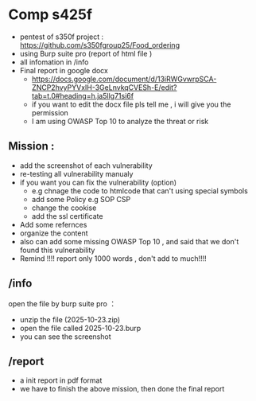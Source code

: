 # Comp s425f
- pentest of s350f project : https://github.com/s350fgroup25/Food_ordering
- using Burp suite pro (report of html file )
- all infomation in /info
- Final report in google docx 
  - https://docs.google.com/document/d/13iRWGvwrpSCA-ZNCP2hvyPYVxIH-3GeLnvkqCVESh-E/edit?tab=t.0#heading=h.ja5llg71si6f
  - if you want to edit the docx file pls tell me , i will give you the permission 
  - I am using OWASP Top 10 to analyze the threat or risk
 
## Mission : 
- add the screenshot of each vulnerability
- re-testing all vulnerability manualy
- if you want you can fix the vulnerability (option)
  - e.g chnage the code to htmlcode that can't using special symbols
  - add some Policy e.g SOP CSP
  - change the cookise
  - add the ssl certificate
- Add some refernces
- organize the content
- also can add some missing OWASP Top 10 , and said that we don't found this vulnerability
- Remind !!!! report only 1000 words , don't add to much!!!!

## /info
open the file by burp suite pro ：　
- unzip the file (2025-10-23.zip)
- open the file called 2025-10-23.burp
- you can see the screenshot

## /report 
- a init report in pdf format
- we have to finish the above mission, then done the final report
